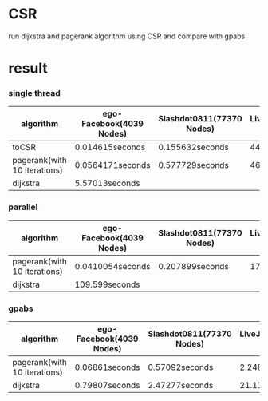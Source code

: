# CSR
run dijkstra and pagerank algorithm using CSR and compare with gpabs   

# result   
### single thread   
algorithm|ego-Facebook(4039 Nodes)|Slashdot0811(77370 Nodes)|LiveJournal(4847571 Nodes)    
---|---|---|---|
toCSR|0.014615seconds|0.155632seconds|44.6702seconds   
pagerank(with 10 iterations)|0.0564171seconds|0.577729seconds|46.107seconds
dijkstra|5.57013seconds|   

### parallel
algorithm|ego-Facebook(4039 Nodes)|Slashdot0811(77370 Nodes)|LiveJournal(4847571 Nodes)    
---|---|---|---|
pagerank(with 10 iterations)|0.0410054seconds|0.207899seconds|17.5329seconds
dijkstra|109.599seconds

### gpabs
algorithm|ego-Facebook(4039 Nodes)|Slashdot0811(77370 Nodes)|LiveJournal(4847571 Nodes)    
---|---|---|---|   
pagerank(with 10 iterations)|0.06861seconds|0.57092seconds|2.24845seconds     
dijkstra|0.79807seconds|2.47277seconds|21.11190seconds     
